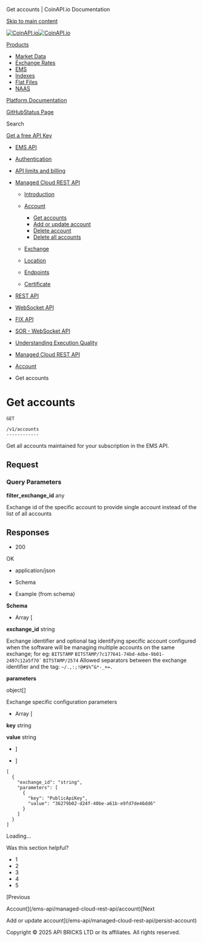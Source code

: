 Get accounts | CoinAPI.io Documentation




[Skip to main content](#__docusaurus_skipToContent_fallback)

[![CoinAPI.io](/img/logo.svg)![CoinAPI.io](/img/logo.svg)](https://www.coinapi.io)

[Products](/ems-api/managed-cloud-rest-api/get-account)

* [Market Data](/market-data/)
* [Exchange Rates](/exchange-rates-api/)
* [EMS](/ems-api/)
* [Indexes](/indexes-api/)
* [Flat Files](/flat-files-api/)
* [NAAS](/naas-api/)

[Platform Documentation](/general/authentication)

[GitHub](https://github.com/api-bricks/api-bricks-sdk)[Status Page](https://status.coinapi.io)

Search

[Get a free API Key](https://console.coinapi.io/?link=/apikeys/create)

* [EMS API](/ems-api/)
* [Authentication](/ems-api/authentication)
* [API limits and billing](/ems-api/api-limits-and-billing-metrics)
* [Managed Cloud REST API](/ems-api/rest-api/rest-api)

  + [Introduction](/ems-api/managed-cloud-rest-api/managed-cloud-rest-api)
  + [Account](/ems-api/managed-cloud-rest-api/account)

    - [Get accounts](/ems-api/managed-cloud-rest-api/get-account)
    - [Add or update account](/ems-api/managed-cloud-rest-api/persist-account)
    - [Delete account](/ems-api/managed-cloud-rest-api/delete-account)
    - [Delete all accounts](/ems-api/managed-cloud-rest-api/delete-account-all)
  + [Exchange](/ems-api/managed-cloud-rest-api/exchange)
  + [Location](/ems-api/managed-cloud-rest-api/location)
  + [Endpoints](/ems-api/managed-cloud-rest-api/endpoints)
  + [Certificate](/ems-api/managed-cloud-rest-api/certificate)
* [REST API](/ems-api/managed-cloud-rest-api/managed-cloud-rest-api)
* [WebSocket API](/ems-api/websocket/)
* [FIX API](/ems-api/fix/)
* [SOR - WebSocket API](/ems-api/sor-websocket-api)
* [Understanding Execution Quality](/ems-api/understanding-execution-quality)

* [Managed Cloud REST API](/ems-api/rest-api/rest-api)
* [Account](/ems-api/managed-cloud-rest-api/account)
* Get accounts

Get accounts
============

```
GET

/v1/accounts
------------
```

Get all accounts maintained for your subscription in the EMS API.

Request[​](/ems-api/managed-cloud-rest-api/get-account#request "Direct link to Request")
----------------------------------------------------------------------------------------

### Query Parameters

**filter\_exchange\_id** any

Exchange id of the specific account to provide single account instead of the list of all accounts

Responses[​](/ems-api/managed-cloud-rest-api/get-account#responses "Direct link to Responses")
----------------------------------------------------------------------------------------------

* 200

OK

* application/json

* Schema
* Example (from schema)

**Schema**

* Array [

**exchange\_id** string

Exchange identifier and optional tag identifying specific account configured when the software will be managing multiple accounts on the same exchange; for eg:
`BITSTAMP`
`` BITSTAMP/7c177641-74bd-4dbe-9b01-2497c12a5f70` ``
`BITSTAMP/2574`
Allowed separators between the exchange identifier and the tag: `~/.,:;!@#$%^&*-_+=.`

**parameters**

object[]

Exchange specific configuration parameters

* Array [

**key** string

**value** string

* ]

* ]

```
[  
  {  
    "exchange_id": "string",  
    "parameters": [  
      {  
        "key": "PublicApiKey",  
        "value": "36279b02-d24f-40be-a61b-e9fd7de46dd6"  
      }  
    ]  
  }  
]
```

Loading...

Was this section helpful?

* 1
* 2
* 3
* 4
* 5

[Previous

Account](/ems-api/managed-cloud-rest-api/account)[Next

Add or update account](/ems-api/managed-cloud-rest-api/persist-account)

Copyright © 2025 API BRICKS LTD or its affiliates. All rights reserved.